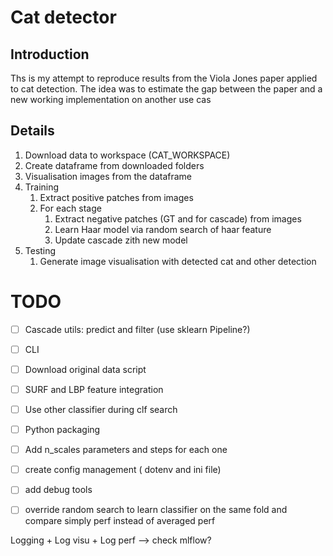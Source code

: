 # Cat detector

## Introduction

Ths is my attempt to reproduce results from the Viola Jones 
paper applied to cat detection. The idea was to estimate the gap
between the paper and a new working implementation on another use cas



## Details

1. Download data to workspace (CAT_WORKSPACE)
2. Create dataframe from downloaded folders
3. Visualisation images from the dataframe
4. Training
    1. Extract positive patches from images
    2. For each stage
        1. Extract negative patches (GT and for cascade) from images
        2. Learn Haar model via random search of haar feature
        3. Update cascade zith new model
5. Testing
    1. Generate image visualisation with detected cat and other detection
    
    
# TODO

- [ ] Cascade utils: predict and filter (use sklearn Pipeline?)
- [ ] CLI
- [ ] Download original data script
- [ ] SURF and LBP feature integration
- [ ] Use other classifier during clf search
- [ ] Python packaging
- [ ] Add n_scales parameters and steps for each one
- [ ] create config management ( dotenv and ini file)
- [ ] add debug tools
- [ ] override random search to learn classifier on the same fold 
and compare simply perf instead of averaged perf


Logging + Log visu + Log perf --> check mlflow?

